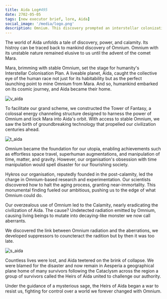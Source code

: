 ```yaml
---
title: Aida Log#495
date: 2702-05-05
tags: [new executor brief, lore, Aida]
social_image: '/media/logo.png'
description: Omnium. This discovery prompted an interstellar colonization plan, with Aida as the pivotal location due to its abundance of Omnium and habitability. The Tower of Fantasy was constructed to harness Omnium's power, leading to significant advancements in technology and society, including near-immortality.
---
```


The world of Aida unfolds a tale of discovery, power, and calamity. Its histroy can be traced back to mankind discovery of Omnium. Omnium with its unstable nature remained elusive to us until the advent of the comet Mara.

Mara, brimming with stable Omnium, set the stage for humanity's Interstellar Colonisation Plan. A liveable planet, Aida, caught the collective eye of the human race not just for its habitability but as the perfect launching point to mine Omnium from Mara. And so, humankind embarked on its cosmic journey, and Aida became their home.

![v_aida](/media/v_aida.png)

To facilitate our grand scheme, we constructed the Tower of Fantasy, a colossal energy channeling structure designed to harness the power of Omnium and lock Mara into Aida's orbit. With access to stable Omnium, we saw the birth of groundbreaking technology that propelled our civilization centuries ahead.

![t_aida](/media/t_aida.png)

Omnium became the foundation for our utopia, enabling achievements such as effortless space travel, superhuman augmentations, and manipulation of time, matter, and gravity. However, our organisation's obsession with time manipulation would spell disaster for our flourishing society.

Hykros our organisation, reputedly founded in the post-calamity, led the charge in Omnium-based research and experimentation. Our scientists discovered how to halt the aging process, granting near-immortality. This monumental finding fueled our ambitious, pushing us to the edge of what Omnium could do.

Our overzealous use of Omnium led to the Calamity, nearly eradicating the civilization of Aida. The cause? Undetected radiation emitted by Omnium, causing living beings to mutate into decaying-like monster we now call aberrants.

We discovered the link between Omnium radiation and the aberrations, we developed suppressors to councteract the radition but by then it was too late.

![s_aida](/media/s_aida.png)

Countless lives were lost, and Aida teetered on the brink of collapse. We were blamed for the disaster and now remain in Aesperia a geographical plane
home of many survivors following the Cataclysm across the region a group of survivors called the Heirs of Aida united to challenge our authority.

Under the guidance of a mysterious sage, the Heirs of Aida began a war to resist us, fighting for control over a world we forever changed with Omnium.



